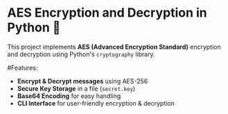 # AES Encryption and Decryption in Python 🔐

This project implements **AES (Advanced Encryption Standard)** encryption and decryption using Python's `cryptography` library.

#Features:
- **Encrypt & Decrypt messages** using AES-256 
- **Secure Key Storage** in a file (`secret.key`)
- **Base64 Encoding** for easy handling
- **CLI Interface** for user-friendly encryption & decryption

